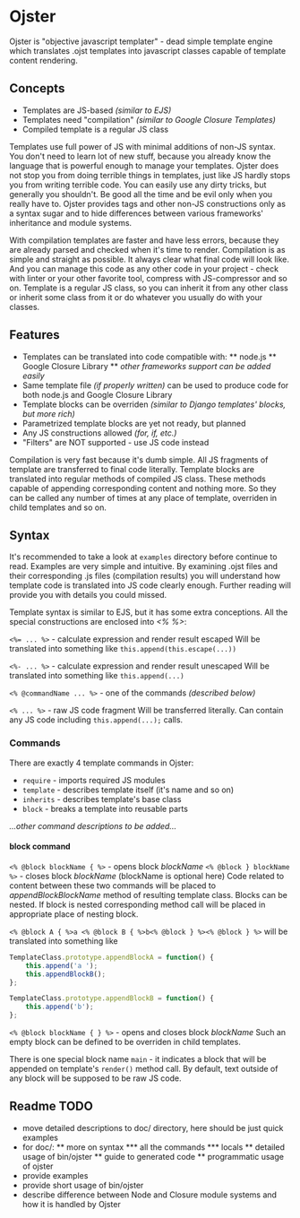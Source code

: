 # Ojster

Ojster is "objective javascript templater" - dead simple template engine which translates .ojst templates into javascript classes capable of template content rendering.

## Concepts

* Templates are JS-based _(similar to EJS)_
* Templates need "compilation" _(similar to Google Closure Templates)_
* Compiled template is a regular JS class

Templates use full power of JS with minimal additions of non-JS syntax. You don't need to learn lot of new stuff, because you already know the language that is powerful enough to manage your templates. Ojster does not stop you from doing terrible things in templates, just like JS hardly stops you from writing terrible code. You can easily use any dirty tricks, but generally you shouldn't. Be good all the time and be evil only when you really have to.
Ojster provides tags and other non-JS constructions only as a syntax sugar and to hide differences between various frameworks' inheritance and module systems.

With compilation templates are faster and have less errors, because they are already parsed and checked when it's time to render.
Compilation is as simple and straight as possible. It always clear what final code will look like. And you can manage this code as any other code in your project - check with linter or your other favorite tool, compress with JS-compressor and so on.
Template is a regular JS class, so you can inherit it from any other class or inherit some class from it or do whatever you usually do with your classes.

## Features

* Templates can be translated into code compatible with:
** node.js
** Google Closure Library
** _other frameworks support can be added easily_
* Same template file _(if properly written)_ can be used to produce code for both node.js and Google Closure Library
* Template blocks can be overriden _(similar to Django templates' blocks, but more rich)_
* Parametrized template blocks are yet not ready, but planned
* Any JS constructions allowed _(for, if, etc.)_
* "Filters" are NOT supported - use JS code instead

Compilation is very fast because it's dumb simple. All JS fragments of template are transferred to final code literally. Template blocks are translated into regular methods of compiled JS class. These methods capable of appending corresponding content and nothing more. So they can be called any number of times at any place of template, overriden in child templates and so on.

## Syntax

It's recommended to take a look at `examples` directory before continue to read. Examples are very simple and intuitive.
By examining .ojst files and their corresponding .js files (compilation results) you will understand how template code is translated into JS code clearly enough. Further reading will provide you with details you could missed.

Template syntax is similar to EJS, but it has some extra conceptions.
All the special constructions are enclosed into *<% %>*:

`<%= ... %>`  - calculate expression and render result escaped
Will be translated into something like `this.append(this.escape(...))`

`<%- ... %>`  - calculate expression and render result unescaped
Will be translated into something like `this.append(...)`

`<% @commandName ... %>`  - one of the commands _(described below)_

`<% ... %>` - raw JS code fragment
Will be transferred literally. Can contain any JS code including `this.append(...);` calls.

### Commands

There are exactly 4 template commands in Ojster:

* `require` - imports required JS modules
* `template` - describes template itself (it's name and so on)
* `inherits` - describes template's base class
* `block` - breaks a template into reusable parts

_...other command descriptions to be added..._

#### block command

`<% @block blockName { %>` - opens block _blockName_
`<% @block } blockName %>` - closes block _blockName_ (blockName is optional here)
Code related to content between these two commands will be placed to _appendBlockBlockName_ method of resulting template class.
Blocks can be nested. If block is nested corresponding method call will be placed in appropriate place of nesting block.

`<% @block A { %>a <% @block B { %>b<% @block } %><% @block } %>` will be translated into something like
```javascript
TemplateClass.prototype.appendBlockA = function() {
    this.append('a ');
    this.appendBlockB();
};

TemplateClass.prototype.appendBlockB = function() {
    this.append('b');
};
```

`<% @block blockName { } %>` - opens and closes block _blockName_
Such an empty block can be defined to be overriden in child templates.

There is one special block name `main` - it indicates a block that will be appended on template's `render()` method call.
By default, text outside of any block will be supposed to be raw JS code.


## Readme TODO

* move detailed descriptions to doc/ directory, here should be just quick examples
* for doc/:
** more on syntax
*** all the commands
*** locals
** detailed usage of bin/ojster
** guide to generated code
** programmatic usage of ojster
* provide examples
* provide short usage of bin/ojster
* describe difference between Node and Closure module systems and how it is handled by Ojster
